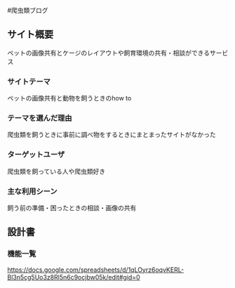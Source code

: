 
#爬虫類ブログ

## サイト概要
ペットの画像共有とケージのレイアウトや飼育環境の共有・相談ができるサービス

### サイトテーマ
ペットの画像共有と動物を飼うときのhow to

### テーマを選んだ理由
爬虫類を飼うときに事前に調べ物をするときにまとまったサイトがなかった

### ターゲットユーザ
爬虫類を飼っている人や爬虫類好き

### 主な利用シーン
飼う前の準備・困ったときの相談・画像の共有

## 設計書


### 機能一覧
https://docs.google.com/spreadsheets/d/1qLOyrz6oqvKERL-Bl3n5cg5Uo3z8Rl5n6c9ocjbw05k/edit#gid=0